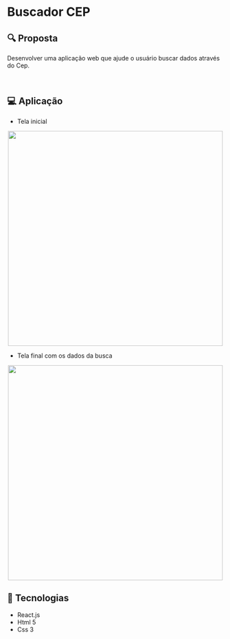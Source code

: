 # Buscador CEP

## :mag: Proposta

<p>Desenvolver uma aplicação web que ajude o usuário buscar dados através do Cep.
 </p>
<br />

## :computer: Aplicação

- Tela inicial
<p align="center">
<img src="./public/img/screen1.jpg" width="500" />
</p>

- Tela final com os dados da busca
<p align="center">
<img src="./public/img/screen2.jpg" width="500" />
</p>

## :rocket: Tecnologias

- React.js
- Html 5
- Css 3
